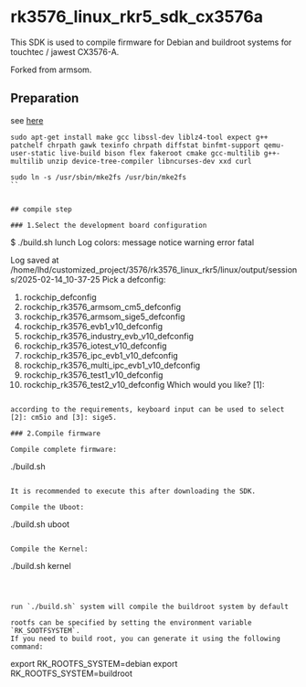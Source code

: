 # rk3576_linux_rkr5_sdk_cx3576a

This SDK is used to compile firmware for Debian and buildroot systems for touchtec / jawest CX3576-A.

Forked from armsom.

## Preparation ##

see [here](https://wiki.t-firefly.com/en/ROC-RK3576-PC/linux_compile.html)

```
sudo apt-get install make gcc libssl-dev liblz4-tool expect g++ patchelf chrpath gawk texinfo chrpath diffstat binfmt-support qemu-user-static live-build bison flex fakeroot cmake gcc-multilib g++-multilib unzip device-tree-compiler libncurses-dev xxd curl
```

```
sudo ln -s /usr/sbin/mke2fs /usr/bin/mke2fs
``


## compile step

### 1.Select the development board configuration

```
$ ./build.sh lunch
Log colors: message notice warning error fatal

Log saved at /home/lhd/customized_project/3576/rk3576_linux_rkr5/linux/output/sessions/2025-02-14_10-37-25
Pick a defconfig:

1. rockchip_defconfig
2. rockchip_rk3576_armsom_cm5_defconfig
3. rockchip_rk3576_armsom_sige5_defconfig
4. rockchip_rk3576_evb1_v10_defconfig
5. rockchip_rk3576_industry_evb_v10_defconfig
6. rockchip_rk3576_iotest_v10_defconfig
7. rockchip_rk3576_ipc_evb1_v10_defconfig
8. rockchip_rk3576_multi_ipc_evb1_v10_defconfig
9. rockchip_rk3576_test1_v10_defconfig
10. rockchip_rk3576_test2_v10_defconfig
Which would you like? [1]: 
```

according to the requirements, keyboard input can be used to select
[2]: cm5io and [3]: sige5.

### 2.Compile firmware

Compile complete firmware:

```
./build.sh
```

It is recommended to execute this after downloading the SDK.

Compile the Uboot:

```
./build.sh uboot
```

Compile the Kernel:

```
./build.sh kernel
```



run `./build.sh` system will compile the buildroot system by default

rootfs can be specified by setting the environment variable `RK_SOOTFSYSTEM`.
If you need to build root, you can generate it using the following command:

```
export RK_ROOTFS_SYSTEM=debian
export RK_ROOTFS_SYSTEM=buildroot
```

